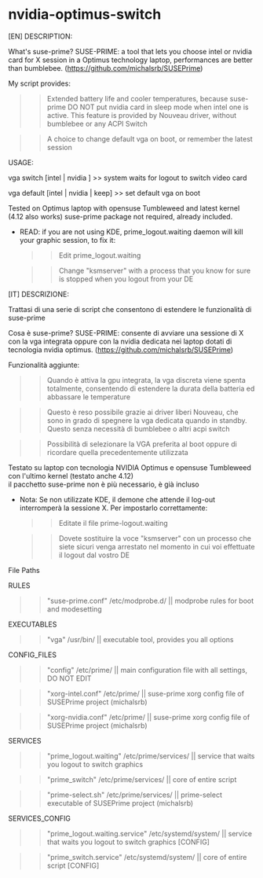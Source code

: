 # nvidia-optimus-switch
[EN]
DESCRIPTION:

What's suse-prime?
SUSE-PRIME: a tool that lets you choose intel or nvidia card for X session in a Optimus technology laptop, performances are better than bumblebee. (https://github.com/michalsrb/SUSEPrime)

My script provides: 

>> Extended battery life and cooler temperatures, because suse-prime DO NOT put nvidia card in sleep mode when intel one is active. This feature is provided by Nouveau driver, without bumblebee or any ACPI Switch

>> A choice to change default vga on boot, or remember the latest session

USAGE:

vga switch [intel | nvidia ]           >> system waits for logout to switch video card

vga default [intel | nvidia | keep]    >> set default vga on boot

Tested on Optimus laptop with opensuse Tumbleweed and latest kernel (4.12 also works)
suse-prime package not required, already included.

- READ: if you are not using KDE, prime_logout.waiting daemon will kill your graphic session, to fix it:  
    >> Edit prime_logout.waiting
    
    >> Change "ksmserver" with a process that you know for sure is stopped when you logout from your DE



[IT]
DESCRIZIONE:

Trattasi di una serie di script che consentono di estendere le funzionalità di suse-prime

Cosa è suse-prime?
SUSE-PRIME: consente di avviare una sessione di X con la vga integrata oppure con la nvidia dedicata nei laptop dotati di tecnologia nvidia optimus. (https://github.com/michalsrb/SUSEPrime)
                      
Funzionalità aggiunte:

>> Quando è attiva la gpu integrata, la vga discreta viene spenta totalmente, consentendo di estendere la durata della batteria ed abbassare le temperature

>> Questo è reso possibile grazie ai driver liberi Nouveau, che sono in grado di spegnere la vga dedicata quando in standby. Questo senza necessità di bumblebee o altri acpi switch

>> Possibilità di selezionare la VGA preferita al boot oppure di ricordare quella precedentemente utilizzata
           
Testato su laptop con tecnologia NVIDIA Optimus e opensuse Tumbleweed con l'ultimo kernel (testato anche 4.12)       
il pacchetto suse-prime non è più necessario, è già incluso

- Nota: Se non utilizzate KDE, il demone che attende il log-out interromperà la sessione X. Per impostarlo  correttamente:
    >> Editate il file prime-logout.waiting
    
    >> Dovete sostituire la voce "ksmserver" con un processo che siete sicuri venga arrestato nel momento in cui voi      effettuate il logout dal vostro DE
        
File Paths

RULES
>> "suse-prime.conf"      /etc/modprobe.d/    ||  modprobe rules for boot and modesetting
        
EXECUTABLES
>> "vga"                 /usr/bin/           ||   executable tool, provides you all options
 
CONFIG_FILES
>> "config"              /etc/prime/         ||   main configuration file with all settings, DO NOT EDIT

>> "xorg-intel.conf"     /etc/prime/         ||   suse-prime xorg config file of SUSEPrime project (michalsrb)

>> "xorg-nvidia.conf"    /etc/prime/         ||   suse-prime xorg config file of SUSEPrime project (michalsrb)
 
 
 
SERVICES
 
>> "prime_logout.waiting"   /etc/prime/services/    ||   service that waits you logout to switch graphics

>> "prime_switch"           /etc/prime/services/    ||   core of entire script
 
>> "prime-select.sh"        /etc/prime/services/    ||   prime-select executable of SUSEPrime project (michalsrb)
  


SERVICES_CONFIG 

>> "prime_logout.waiting.service"    /etc/systemd/system/     ||   service that waits you logout to switch graphics [CONFIG]

>> "prime_switch.service"            /etc/systemd/system/     ||   core of entire script [CONFIG]
